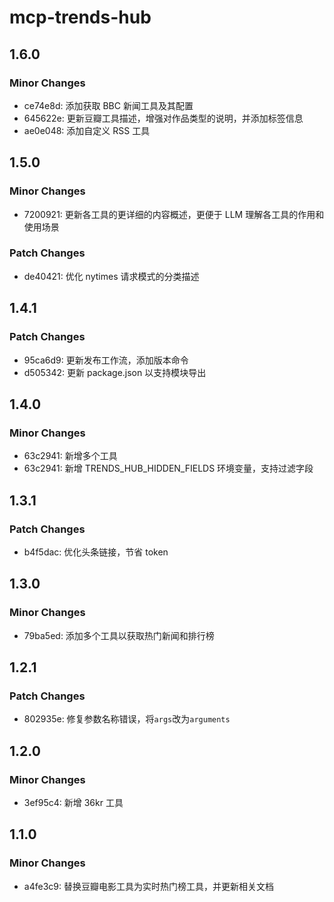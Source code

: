 # mcp-trends-hub

## 1.6.0

### Minor Changes

- ce74e8d: 添加获取 BBC 新闻工具及其配置
- 645622e: 更新豆瓣工具描述，增强对作品类型的说明，并添加标签信息
- ae0e048: 添加自定义 RSS 工具

## 1.5.0

### Minor Changes

- 7200921: 更新各工具的更详细的内容概述，更便于 LLM 理解各工具的作用和使用场景

### Patch Changes

- de40421: 优化 nytimes 请求模式的分类描述

## 1.4.1

### Patch Changes

- 95ca6d9: 更新发布工作流，添加版本命令
- d505342: 更新 package.json 以支持模块导出

## 1.4.0

### Minor Changes

- 63c2941: 新增多个工具
- 63c2941: 新增 TRENDS_HUB_HIDDEN_FIELDS 环境变量，支持过滤字段

## 1.3.1

### Patch Changes

- b4f5dac: 优化头条链接，节省 token

## 1.3.0

### Minor Changes

- 79ba5ed: 添加多个工具以获取热门新闻和排行榜

## 1.2.1

### Patch Changes

- 802935e: 修复参数名称错误，将`args`改为`arguments`

## 1.2.0

### Minor Changes

- 3ef95c4: 新增 36kr 工具

## 1.1.0

### Minor Changes

- a4fe3c9: 替换豆瓣电影工具为实时热门榜工具，并更新相关文档
